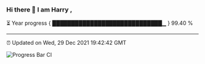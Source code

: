 ### Hi there 👋 I am Harry , 

⏳ Year progress { █████████████████████████████▁ } 99.40 %

---

⏰ Updated on Wed, 29 Dec 2021 19:42:42 GMT

![Progress Bar CI](https://github.com/duykhang68/duykhang68/workflows/Progress%20Bar%20CI/badge.svg)
